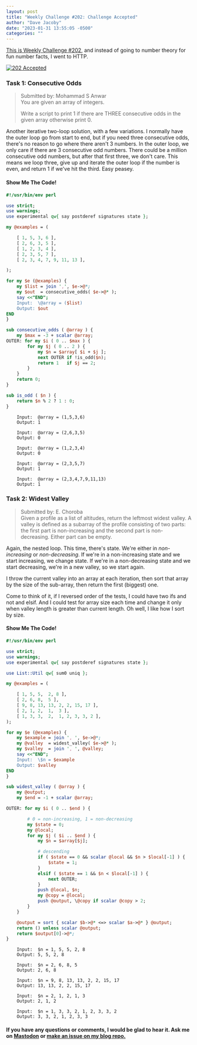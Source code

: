 ```yaml
---
layout: post
title: "Weekly Challenge #202: Challenge Accepted"
author: "Dave Jacoby"
date: "2023-01-31 13:55:05 -0500"
categories: ""
---
```


[This is Weekly Challenge #202](https://theweeklychallenge.org/blog/perl-weekly-challenge-202/), and instead of going to number theory for fun number facts, I went to HTTP.

[![202 Accepted](https://http.cat/202)](https://http.cat/)

### Task 1: Consecutive Odds

> Submitted by: Mohammad S Anwar  
> You are given an array of integers.
>
> Write a script to print 1 if there are THREE consecutive odds in the given array otherwise print 0.

Another iterative two-loop solution, with a few variations. I normally have the outer loop go from start to end, but if you need three consecutive odds, there's no reason to go where there aren't 3 numbers. In the outer loop, we only care if there are 3 consecutive odd numbers. There could be a million consecutive odd numbers, but after that first three, we don't care. This means we loop three, give up and iterate the outer loop if the number is even, and return 1 if we've hit the third. Easy peasey.

#### Show Me The Code!

```perl
#!/usr/bin/env perl

use strict;
use warnings;
use experimental qw{ say postderef signatures state };

my @examples = (

    [ 1, 5, 3, 6 ],
    [ 2, 6, 3, 5 ],
    [ 1, 2, 3, 4 ],
    [ 2, 3, 5, 7 ],
    [ 2, 3, 4, 7, 9, 11, 13 ],

);

for my $e (@examples) {
    my $list = join ',', $e->@*;
    my $out  = consecutive_odds( $e->@* );
    say <<"END";
    Input:  \@array = ($list)
    Output: $out
END
}

sub consecutive_odds ( @array ) {
    my $max = -3 + scalar @array;
OUTER: for my $i ( 0 .. $max ) {
        for my $j ( 0 .. 2 ) {
            my $n = $array[ $i + $j ];
            next OUTER if !is_odd($n);
            return 1   if $j == 2;
        }
    }
    return 0;
}

sub is_odd ( $n ) {
    return $n % 2 ? 1 : 0;
}
```

```text
    Input:  @array = (1,5,3,6)
    Output: 1

    Input:  @array = (2,6,3,5)
    Output: 0

    Input:  @array = (1,2,3,4)
    Output: 0

    Input:  @array = (2,3,5,7)
    Output: 1

    Input:  @array = (2,3,4,7,9,11,13)
    Output: 1
```

### Task 2: Widest Valley

> Submitted by: E. Choroba  
> Given a profile as a list of altitudes, return the leftmost widest valley. A valley is defined as a subarray of the profile consisting of two parts: the first part is non-increasing and the second part is non-decreasing. Either part can be empty.  

Again, the nested loop. This time, there's state. We're either in *non-increasing* or *non-decreasing*. If we're in a non-increasing state and we start increasing, we change state. If we're in a non-decreasing state and we start decreasing, we're in a new valley, so we start again.

I throw the current valley into an array at each iteration, then sort that array by the size of the sub-array, then return the first (biggest) one.

Come to think of it, if I reversed order of the tests, I could have two ifs and not and elsif. And I could test for array size each time and change it only when valley length is greater than current length. Oh well, I like how I sort by size.

#### Show Me The Code!

```perl
#!/usr/bin/env perl

use strict;
use warnings;
use experimental qw{ say postderef signatures state };

use List::Util qw{ sum0 uniq };

my @examples = (

    [ 1, 5, 5,  2, 8 ],
    [ 2, 6, 8,  5 ],
    [ 9, 8, 13, 13, 2, 2, 15, 17 ],
    [ 2, 1, 2,  1,  3 ],
    [ 1, 3, 3,  2,  1, 2, 3, 3, 2 ],
);

for my $e (@examples) {
    my $example = join ', ', $e->@*;
    my @valley  = widest_valley( $e->@* );
    my $valley  = join ', ', @valley;
    say <<"END";
    Input:  \$n = $example
    Output: $valley
END
}

sub widest_valley ( @array ) {
    my @output;
    my $end = -1 + scalar @array;

OUTER: for my $i ( 0 .. $end ) {

        # 0 = non-increasing, 1 = non-decreasing
        my $state = 0;
        my @local;
        for my $j ( $i .. $end ) {
            my $n = $array[$j];

            # descending
            if ( $state == 0 && scalar @local && $n > $local[-1] ) {
                $state = 1;
            }
            elsif ( $state == 1 && $n < $local[-1] ) {
                next OUTER;
            }
            push @local, $n;
            my @copy = @local;
            push @output, \@copy if scalar @copy > 2;
        }
    }

    @output = sort { scalar $b->@* <=> scalar $a->@* } @output;
    return () unless scalar @output;
    return $output[0]->@*;
}
```

```text
    Input:  $n = 1, 5, 5, 2, 8
    Output: 5, 5, 2, 8

    Input:  $n = 2, 6, 8, 5
    Output: 2, 6, 8

    Input:  $n = 9, 8, 13, 13, 2, 2, 15, 17
    Output: 13, 13, 2, 2, 15, 17

    Input:  $n = 2, 1, 2, 1, 3
    Output: 2, 1, 2

    Input:  $n = 1, 3, 3, 2, 1, 2, 3, 3, 2
    Output: 3, 3, 2, 1, 2, 3, 3
```

#### If you have any questions or comments, I would be glad to hear it. Ask me on [Mastodon](https://mastodon.xyz/@jacobydave) or [make an issue on my blog repo.](https://github.com/jacoby/jacoby.github.io)
